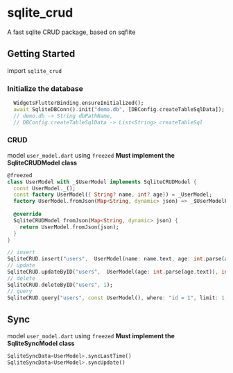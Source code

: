 # sqlite_crud
A fast sqlite CRUD package, based on sqflite

## Getting Started 
import `sqlite_crud`

### Initialize the database
```dart
  WidgetsFlutterBinding.ensureInitialized();
  await SqliteDBConn().init("demo.db", [DBConfig.createTableSqlData]);
  // demo.db -> String dbPathName,
  // DBConfig.createTableSqlData -> List<String> createTableSql
```

### CRUD
model `user_model.dart` using `freezed`
**Must implement the SqliteCRUDModel class**
```dart
@freezed
class UserModel with _$UserModel implements SqliteCRUDModel {
  const UserModel._();
  const factory UserModel({ String? name, int? age}) = _UserModel;
  factory UserModel.fromJson(Map<String, dynamic> json) => _$UserModelFromJson(json);
  
  @override
  SqliteCRUDModel fromJson(Map<String, dynamic> json) {
    return UserModel.fromJson(json);
  }
}
```

```dart
// insert 
SqliteCRUD.insert("users",  UserModel(name: name.text, age: int.parse(age.text)));
// update
SqliteCRUD.updateByID("users",  UserModel(age: int.parse(age.text)), int.parse(id.text));
// delete
SqliteCRUD.deleteByID("users", 1);
// query
SqliteCRUD.query("users", const UserModel(), where: "id = 1", limit: 1, ....);
```

## Sync
model `user_model.dart` using `freezed`
**Must implement the SqliteSyncModel class**
```dart
SqliteSyncData<UserModel>.syncLastTime()
SqliteSyncData<UserModel>.syncUpdate()
```